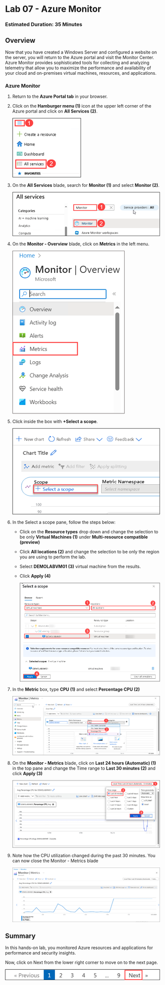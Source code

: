 ﻿# Lab 07 - Azure Monitor

### Estimated Duration: 35 Minutes

## Overview
 
Now that you have created a Windows Server and configured a website on the server, you will return to the Azure portal and visit the Monitor Center. Azure Monitor provides sophisticated tools for collecting and analyzing telemetry that allow you to maximize the performance and availability of your cloud and on-premises virtual machines, resources, and applications.

### Azure Monitor

1. Return to the **Azure Portal tab** in your browser.

2. Click on the **Hamburger menu (1)** icon at the upper left corner of the Azure portal and click on **All Services (2)**.

   ![](../instructions/images/Monitor-01.png)

3. On the **All Services** blade, search for **Monitor (1)** and select **Monitor (2)**.

   ![](../instructions/images/Monitor-02.png)

3. On the **Monitor - Overview** blade, click on **Metrics** in the left menu.

   ![](../instructions/images/lab6-image2.png)

4. Click inside the box with **+Select a scope**.

   ![Azure Monitor metric scope](images/adding-scope-metrics.png)

5. In the Select a scope pane, follow the steps below:
 
   - Click on the **Resource types** drop down and change the selection to be only **Virtual Machines (1)** under **Multi-resource compatible (preview)**

   - Click **All locations (2)** and change the selection to be only the region you are using to perform the lab.
    
   - Select <copy>**DEMOLABVM01 (3)** </copy> virtual machine from the results.

   - Click **Apply (4)**

     ![Azure Monitor metric adding scope](images/monitor-03.png) 

6. In the **Metric** box, type <copy>**CPU (1)**</copy> and select **Percentage CPU (2)**

    ![Azure Monitor metric cpu](images/monitor-05.png)

7. On the **Monitor - Metrics** blade, click on **Last 24 hours (Automatic) (1)** in the top pane and change the Time range to **Last 30 minutes (2)** and click **Apply (3)**

    ![](../instructions/images/Monitor-04.png)

8. Note how the CPU utilization changed during the past 30 minutes. You can now close the Monitor - Metrics blade

    ![Azure Monitor metric review](images/final-vm-monitor.png)

## Summary

In this hands-on lab, you monitored Azure resources and applications for performance and security insights.

Now, click on Next from the lower right corner to move on to the next page.

   ![Launch Azure Portal](../instructions/images/avm-18.png)
